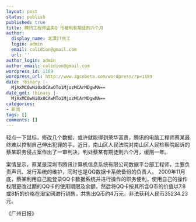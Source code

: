 ```yaml
---
layout: post
status: publish
published: true
title: 腾讯工程师盗卖Q 币被判有期徒刑六个月
author:
  display_name: 北漂IT民工
  login: admin
  email: calidion@gmail.com
  url: ''
author_login: admin
author_email: calidion@gmail.com
wordpress_id: 1189
wordpress_url: http://www.3gcnbeta.com/wordpress/?p=1189
date: !binary |-
  MjAxMC0wNi0xOCAwOTo1MjozMCArMDgwMA==
date_gmt: !binary |-
  MjAxMC0wNi0xOCAwMTo1MjozMCArMDgwMA==
categories:
- 新闻
tags: []
comments: []
---
```

<p>轻点一下鼠标，修改几个数据，或许就能得到荣华富贵，腾讯的电脑工程师蔡某最终难以控制自己伸出犯罪的手。近日，南山区人民法院对南山区人民检察院起诉的 蔡某职务侵占案作出了一审判决，判处蔡某有期徒刑六个月，缓刑一年。</p>
<p>案情显示，蔡某是深圳市腾讯计算机信息系统有限公司数据平台部工程师，主要负责声讯、发行系统的维护，同时也是QQ数据卡系统备份的负责人。 2009年11月底，蔡某利用自己能登录QQ卡数据系统并进行操作的职务便利，使用自己的操作权限更改过期的QQ卡的使用期限及余额，然后将QQ卡按其所含Q币的价值以7.8或8折的价格在淘宝网进行销售，共售出Q币约4万元，非法获利人民币35234.23元。</p>
<p>《广州日报》</p>
